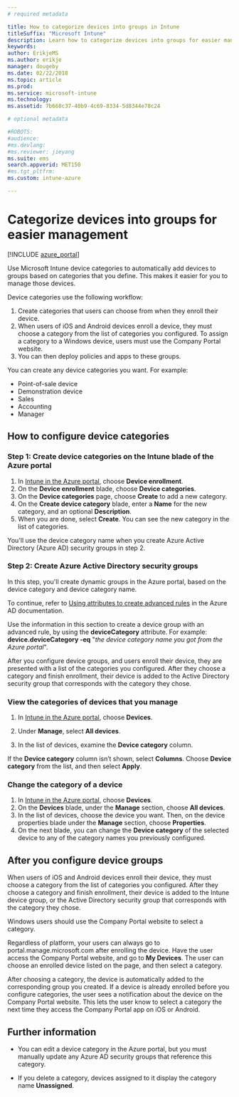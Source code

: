 ```yaml
---
# required metadata

title: How to categorize devices into groups in Intune
titleSuffix: "Microsoft Intune"
description: Learn how to categorize devices into groups for easier management.
keywords:
author: ErikjeMS
ms.author: erikje
manager: dougeby
ms.date: 02/22/2018
ms.topic: article
ms.prod:
ms.service: microsoft-intune
ms.technology:
ms.assetid: 7b668c37-40b9-4c69-8334-5d8344e78c24

# optional metadata

#ROBOTS:
#audience:
#ms.devlang:
#ms.reviewer: jieyang
ms.suite: ems
search.appverid: MET150
#ms.tgt_pltfrm:
ms.custom: intune-azure

---
```


# Categorize devices into groups for easier management

[!INCLUDE [azure_portal](./includes/azure_portal.md)]

Use Microsoft Intune device categories to automatically add devices to groups based on categories that you define. This makes it easier for you to manage those devices.

Device categories use the following workflow:
1. Create categories that users can choose from when they enroll their device.
2. When users of iOS and Android devices enroll a device, they must choose a category from the list of categories you configured. To assign a category to a Windows device, users must use the Company Portal website.
3. You can then deploy policies and apps to these groups.

You can create any device categories you want. For example:
- Point-of-sale device
- Demonstration device
- Sales
- Accounting
- Manager

## How to configure device categories

### Step 1: Create device categories on the Intune blade of the Azure portal
1. In [Intune in the Azure portal](https://aka.ms/intuneportal), choose **Device enrollment**.
2. On the **Device enrollment** blade, choose **Device categories**.
3. On the **Device categories** page, choose **Create** to add a new category.
4. On the **Create device category** blade, enter a **Name** for the new category, and an optional **Description**.
5. When you are done, select **Create**. You can see the new category in the list of categories.

You'll use the device category name when you create Azure Active Directory (Azure AD) security groups in step 2.

### Step 2: Create Azure Active Directory security groups
In this step, you'll create dynamic groups in the Azure portal, based on the device category and device category name.

To continue, refer to [Using attributes to create advanced rules](https://azure.microsoft.com/documentation/articles/active-directory-accessmanagement-groups-with-advanced-rules/#using-attributes-to-create-rules-for-device-objects) in the Azure AD documentation.

Use the information in this section to create a device group with an advanced rule, by using the **deviceCategory** attribute. For example: **device.deviceCategory -eq** "*the device category name you got from the Azure portal*".

After you configure device groups, and users enroll their device, they are presented with a list of the categories you configured. After they choose a category and finish enrollment, their device is added to the Active Directory security group that corresponds with the category they chose.

### View the categories of devices that you manage

1.	In [Intune in the Azure portal](https://aka.ms/intuneportal), choose **Devices**.

2.	Under **Manage**, select **All devices**.

3.	In the list of devices, examine the **Device category** column.

If the **Device category** column isn’t shown, select **Columns**. Choose **Device category** from the list, and then select **Apply**.

### Change the category of a device

1. In [Intune in the Azure portal](https://aka.ms/intuneportal), choose **Devices**.
2. On the **Devices** blade, under the **Manage** section, choose **All devices**.
3. In the list of devices, choose the device you want. Then, on the device properties blade under the **Manage** section, choose **Properties**.
4. On the next blade, you can change the **Device category** of the selected device to any of the category names you previously configured.

## After you configure device groups

When users of iOS and Android devices enroll their device, they must choose a category from the list of categories you configured. After they choose a category and finish enrollment, their device is added to the Intune device group, or the Active Directory security group that corresponds with the category they chose.

Windows users should use the Company Portal website to select a category.

Regardless of platform, your users can always go to portal.manage.microsoft.com after enrolling the device. Have the user access the Company Portal website, and go to **My Devices**. The user can choose an enrolled device listed on the page, and then select a category.

After choosing a category, the device is automatically added to the corresponding group you created. If a device is already enrolled before you configure categories, the user sees a notification about the device on the Company Portal website. This lets the user know to select a category the next time they access the Company Portal app on iOS or Android.

## Further information
- You can edit a device category in the Azure portal, but you must manually update any Azure AD security groups that reference this category.

- If you delete a category, devices assigned to it display the category name **Unassigned**.
